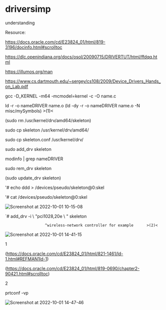 # driversimp
understanding

Resource:

https://docs.oracle.com/cd/E23824_01/html/819-3196/docinfo.html#scrolltoc

https://dlc.openindiana.org/docs/osol/20090715/DRIVERTUT/html/ffdqq.html

https://illumos.org/man

https://www.cs.dartmouth.edu/~sergey/cs108/2009/Device_Drivers_Hands_on_Lab.pdf



gcc -D_KERNEL -m64 -mcmodel=kernel -c -O name.c

ld -r -o nameDRIVER name.o (ld -dy -r -o nameDRIVER name.o -N misc/mySymbols)     >(1)<



(sudo rm /usr/kernel/drv/amd64/skeleton)


sudo cp skeleton /usr/kernel/drv/amd64/

sudo cp skeleton.conf /usr/kernel/drv/


sudo add_drv skeleton

modinfo | grep nameDRIVER


sudo rem_drv skeleton

(sudo update_drv skeleton)


'# echo ddd > /devices/pseudo/skeleton@0:skel

'# cat /devices/pseudo/skeleton@0:skel



![Screenshot at 2022-10-01 10-15-08](https://user-images.githubusercontent.com/61930048/193404563-acf15e8a-6e54-4f8e-8bf6-666c895969b3.png)


`# add_drv -i \ "pci1028,20e \ " skeleton

                      ^wireless-network controller for example      >(2)<

![Screenshot at 2022-10-01 14-41-15](https://user-images.githubusercontent.com/61930048/193414817-776f74c4-f766-4013-b204-34b5cf124ceb.png)



1

(https://docs.oracle.com/cd/E23824_01/html/821-1461/ld-1.html#REFMAN1ld-1)

(https://docs.oracle.com/cd/E23824_01/html/819-0690/chapter2-90421.html#scrolltoc)

2


prtconf -vp

![Screenshot at 2022-10-01 14-47-46](https://user-images.githubusercontent.com/61930048/193415117-fdf54c1f-999a-4c29-bcf7-b61283fc41b5.png)



